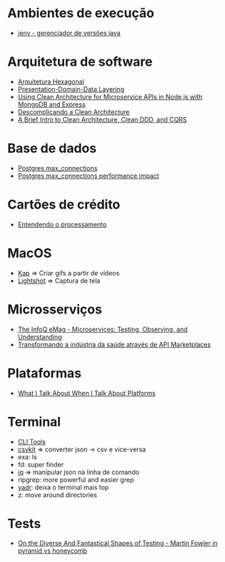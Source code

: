 # Ambientes de execução
- [jenv - gerenciador de versões java](https://medium.com/@chamikakasun/how-to-manage-multiple-java-version-in-macos-e5421345f6d0)

# Arquitetura de software
- [Arquitetura Hexagonal](https://blog.octo.com/en/hexagonal-architecture-three-principles-and-an-implementation-example/#comment-634858)
- [Presentation-Domain-Data Layering](https://martinfowler.com/bliki/PresentationDomainDataLayering.html)
- [Using Clean Architecture for Microservice APIs in Node.js with MongoDB and Express](https://www.youtube.com/watch?v=CnailTcJV_U&ab_channel=DevMastery)
- [Descomplicando a Clean Architecture](https://medium.com/luizalabs/descomplicando-a-clean-architecture-cf4dfc4a1ac6)
- [A Brief Intro to Clean Architecture, Clean DDD, and CQRS](https://medium.com/software-alchemy/a-brief-intro-to-clean-architecture-clean-ddd-and-cqrs-23243c3f31b3)

# Base de dados
- [Postgres max_connections](https://www.cybertec-postgresql.com/en/tuning-max_connections-in-postgresql/)
- [Postgres max_connections performance impact](https://www.cybertec-postgresql.com/en/max_connections-performance-impacts/)

# Cartões de crédito
- [Entendendo o processamento](https://www.youtube.com/watch?v=D9rVPRUzbeE&list=PLwuCDBoP4wG-Jtg2dtdW7IoqN2SC_tfTB&ab_channel=RobertoHypolitoAmaral)

# MacOS
- [Kap](https://getkap.co/) => Criar gifs a partir de vídeos
- [Lightshot](https://apps.apple.com/us/app/lightshot-screenshot/id526298438?mt=12) => Captura de tela

# Microsserviços
- [The InfoQ eMag - Microservices: Testing, Observing, and Understanding](https://www.infoq.com/minibooks/understanding-microservices/?itm_source=minibooks&itm_medium=link&itm_campaign=homepage)
- [Transformando a indústria da saúde através de API Marketplaces](https://www.infoq.com/br/articles/healthcare-API-marketplaces/?itm_source=infoq&itm_campaign=footer_links&itm_medium=footer_links_news_page)

# Plataformas
- [What I Talk About When I Talk About Platforms](https://martinfowler.com/articles/talk-about-platforms.html)

# Terminal
- [CLI Tools](https://medium.com/swlh/my-favorite-cli-tools-c2fa484cee52)
- [csvkit](https://github.com/wireservice/csvkit) => converter json -> csv e vice-versa
- exa: ls
- fd: super finder 
- [jq](https://stedolan.github.io/jq/) => manipular json na linha de comando
- ripgrep: more powerful and easier grep
- [yadr](https://github.com/skwp/dotfiles): deixa o terminal mais top
- z: move around directories

# Tests
- [On the Diverse And Fantastical Shapes of Testing - Martin Fowler in pyramid vs honeycomb](https://martinfowler.com/articles/2021-test-shapes.html)
